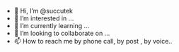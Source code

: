 - 👋 Hi, I’m @succutek
- 👀 I’m interested in ...
- 🌱 I’m currently learning ...
- 💞️ I’m looking to collaborate on ...
- 📫 How to reach me by phone call, by post , by voice..

<!---
succutek/succutek is a ✨ special ✨ repository because its `README.md` (this file) appears on your GitHub profile.
You can click the Preview link to take a look at your changes.
--->
